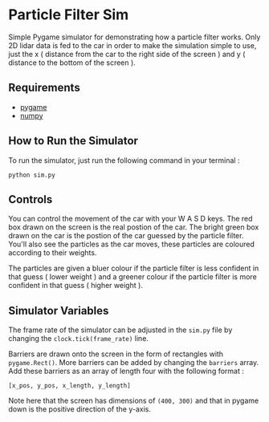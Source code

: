 # Particle Filter Sim
Simple Pygame simulator for demonstrating how a particle filter works. Only 2D lidar data is fed to the car in order to make the simulation simple to use, just the x ( distance from the car to the right side of the screen ) and y ( distance to the bottom of the screen ). 

## Requirements
- [pygame](https://www.pygame.org/news)
- [numpy](https://numpy.org)

## How to Run the Simulator 
To run the simulator, just run the following command in your terminal  :
```
python sim.py
```

## Controls
You can control the movement of the car with your W A S D keys.
The red box drawn on the screen is the real postion of the car. The bright green box drawn on the car is the postion of the car guessed by the particle filter. You'll also see the particles as the car moves, these particles are coloured according to their weights. 


The particles are given a bluer colour if the particle filter is less confident in that guess ( lower weight ) and a greener colour if the particle filter is more confident in that guess ( higher weight ).

## Simulator Variables 
The frame rate of the simulator can be adjusted in the `sim.py` file by changing the `clock.tick(frame_rate)` line.


Barriers are drawn onto the screen in the form of rectangles with `pygame.Rect()`. More barriers can be added by changing the `barriers` array. Add these barriers as an array of length four with the following format : 
```
[x_pos, y_pos, x_length, y_length]
```
Note here that the screen has dimensions of `(400, 300)` and that in pygame down is the positive direction of the y-axis.
